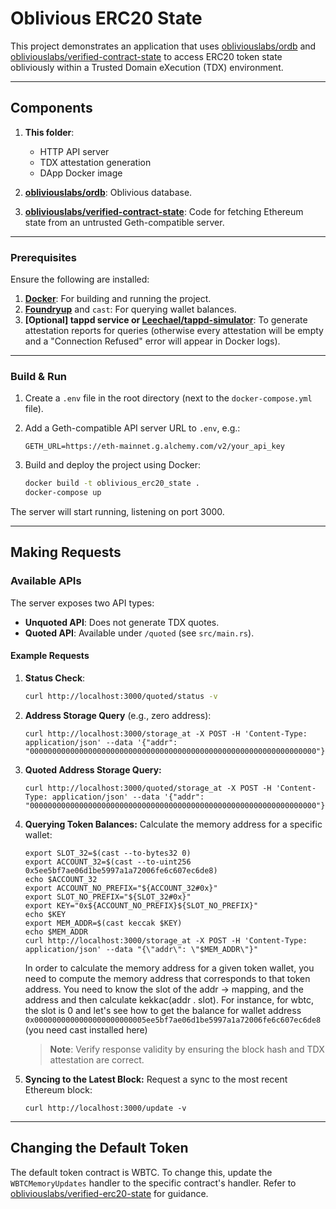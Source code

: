 # Oblivious ERC20 State

This project demonstrates an application that uses [obliviouslabs/ordb](https://github.com/obliviouslabs/ordb) and [obliviouslabs/verified-contract-state](https://github.com/obliviouslabs/verified_contract_state) to access ERC20 token state obliviously within a Trusted Domain eXecution (TDX) environment.

---

## Components

1. **This folder**: 
   - HTTP API server
   - TDX attestation generation
   - DApp Docker image

2. **[obliviouslabs/ordb](https://github.com/obliviouslabs/ordb)**: Oblivious database.

3. **[obliviouslabs/verified-contract-state](https://github.com/obliviouslabs/verified_contract_state)**: Code for fetching Ethereum state from an untrusted Geth-compatible server.

---
### Prerequisites

Ensure the following are installed:

1. **[Docker](https://www.docker.com/)**: For building and running the project.
2. **[Foundryup](https://book.getfoundry.sh/getting-started/installation)** and `cast`: For querying wallet balances.
3. **[Optional] tappd service or [Leechael/tappd-simulator](https://github.com/Leechael/tappd-simulator)**: To generate attestation reports for queries (otherwise every attestation will be empty and a "Connection Refused" error will appear in Docker logs).

---

### Build & Run

1. Create a `.env` file in the root directory (next to the `docker-compose.yml` file).

2. Add a Geth-compatible API server URL to `.env`, e.g.:
   ```env
   GETH_URL=https://eth-mainnet.g.alchemy.com/v2/your_api_key
3. Build and deploy the project using Docker:
   ```bash
   docker build -t oblivious_erc20_state .
   docker-compose up
The server will start running, listening on port 3000. 

---

## Making Requests

### Available APIs

The server exposes two API types:
- **Unquoted API**: Does not generate TDX quotes.
- **Quoted API**: Available under `/quoted` (see `src/main.rs`).

#### Example Requests

1. **Status Check**:
   ```bash
   curl http://localhost:3000/quoted/status -v
2.  **Address Storage Query** (e.g., zero address):
    ```
    curl http://localhost:3000/storage_at -X POST -H 'Content-Type: application/json' --data '{"addr": "0000000000000000000000000000000000000000000000000000000000000000"}'
3. **Quoted Address Storage Query:**
    ```
    curl http://localhost:3000/quoted/storage_at -X POST -H 'Content-Type: application/json' --data '{"addr": "0000000000000000000000000000000000000000000000000000000000000000"}'
4. **Querying Token Balances:** Calculate the memory address for a specific wallet:
      ```
      export SLOT_32=$(cast --to-bytes32 0)
      export ACCOUNT_32=$(cast --to-uint256 0x5ee5bf7ae06d1be5997a1a72006fe6c607ec6de8)
      echo $ACCOUNT_32
      export ACCOUNT_NO_PREFIX="${ACCOUNT_32#0x}"
      export SLOT_NO_PREFIX="${SLOT_32#0x}"
      export KEY="0x${ACCOUNT_NO_PREFIX}${SLOT_NO_PREFIX}"
      echo $KEY
      export MEM_ADDR=$(cast keccak $KEY)
      echo $MEM_ADDR
      curl http://localhost:3000/storage_at -X POST -H 'Content-Type: application/json' --data "{\"addr\": \"$MEM_ADDR\"}"
    ```
    In order to calculate the memory address for a given token wallet, you need to compute the memory address that corresponds to that token address. You need to know the slot of the addr -> mapping, and the address and then calculate kekkac(addr . slot). For instance, for wbtc, the slot is 0 and let's see how to get the balance for wallet address `0x0000000000000000000000005ee5bf7ae06d1be5997a1a72006fe6c607ec6de8` (you need cast installed here)
     >**Note**: Verify response validity by ensuring the block hash and TDX attestation are correct.
    
5. **Syncing to the Latest Block:** Request a sync to the most recent Ethereum block:
    ```
    curl http://localhost:3000/update -v
---
## Changing the Default Token
The default token contract is WBTC. To change this, update the `WBTCMemoryUpdates` handler to the specific contract's handler. Refer to [obliviouslabs/verified-erc20-state](https://github.com/obliviouslabs/verified_contract_state) for guidance.
